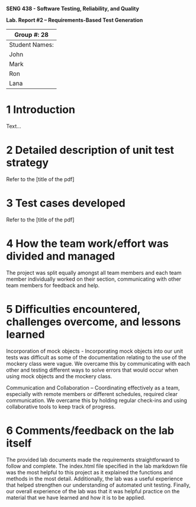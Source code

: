 **SENG 438 - Software Testing, Reliability, and Quality**

**Lab. Report \#2 – Requirements-Based Test Generation**

| Group \#:  28        |
| ----------------- |
| Student Names:      |
| John            |   
| Mark            |   
| Ron             |   
| Lana            |       

# 1 Introduction

Text…

# 2 Detailed description of unit test strategy
Refer to the [title of the pdf]

# 3 Test cases developed

Refer to the [title of the pdf]

# 4 How the team work/effort was divided and managed

The project was split equally amongst all team members and each team member individually worked on their section, communicating with other team members for feedback and help.  

# 5 Difficulties encountered, challenges overcome, and lessons learned

Incorporation of mock objects - Incorporating mock objects into our unit tests was difficult as some of the documentation relating to the use of the mockery class were vague. We overcame this by communicating with each other and testing different ways to solve errors that would occur when using mock objects and the mockery class.

Communication and Collaboration – Coordinating effectively as a team, especially with remote members or different schedules, required clear communication. We overcame this by holding regular check-ins and using collaborative tools to keep track of progress.

# 6 Comments/feedback on the lab itself

The provided lab documents made the requirements straightforward to follow and complete. The index.html file specified in the lab markdown file was the most helpful to this project as it explained the functions and methods in the most detail. Additionally, the lab was a useful experience that helped strengthen our understanding of automated unit testing. Finally, our overall experience of the lab was that it was helpful practice on the material that we have learned and how it is to be applied. 
